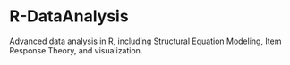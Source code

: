 # R-DataAnalysis
Advanced data analysis in R, including Structural Equation Modeling, Item Response Theory, and visualization.

